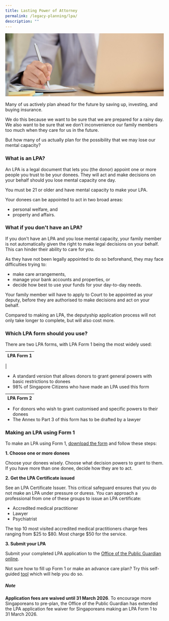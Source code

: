 ```yaml
---
title: Lasting Power of Attorney
permalink: /legacy-planning/lpa/
description: ""
---
```

![](/images/lasting-power-of-attorney.jfif)

Many of us actively plan ahead for the future by saving up, investing, and buying insurance.

We do this because we want to be sure that we are prepared for a rainy day. We also want to be sure that we don’t inconvenience our family members too much when they care for us in the future.

But how many of us actually plan for the possibility that we may lose our mental capacity?  

### What is an LPA?

An LPA is a legal document that lets you (the donor) appoint one or more people you trust to be your donees. They will act and make decisions on your behalf should you lose mental capacity one day.

You must be 21 or older and have mental capacity to make your LPA.

Your donees can be appointed to act in two broad areas:

*   personal welfare, and
*   property and affairs.

### What if you don't have an LPA?

If you don't have an LPA and you lose mental capacity, your family member is not automatically given the right to make legal decisions on your behalf. This can hinder their ability to care for you.

As they have not been legally appointed to do so beforehand, they may face difficulties trying to:

*   make care arrangements,
*   manage your bank accounts and properties, or
*   decide how best to use your funds for your day-to-day needs.

Your family member will have to apply to Court to be appointed as your deputy, before they are authorised to make decisions and act on your behalf.

Compared to making an LPA, the deputyship application process will not only take longer to complete, but will also cost more.

### Which LPA form should you use?

There are two LPA forms, with LPA Form 1 being the most widely used:

| LPA Form 1 | 
| --- | 
| 
*   A standard version that allows donors to grant general powers with basic restrictions to donees
*   98% of Singapore Citizens who have made an LPA used this form

| LPA Form 2 | 
| --- |
*   For donors who wish to grant customised and specific powers to their donees
*   The Annex to Part 3 of this form has to be drafted by a lawyer

### Making an LPA using Form 1


To make an LPA using Form 1, [download the form](https://www.msf.gov.sg/opg/AnalyticsReports/LPA_Form_1_2020.pdf) and follow these steps:

**1\. Choose one or more donees**

Choose your donees wisely. Choose what decision powers to grant to them. If you have more than one donee, decide how they are to act.

**2\. Get the LPA Certificate issued**

See an LPA Certificate Issuer. This critical safeguard ensures that you do not make an LPA under pressure or duress. You can approach a professional from one of these groups to issue an LPA certificate:

*   Accredited medical practitioner
*   Lawyer
*   Psychiatrist

The top 10 most visited accredited medical practitioners charge fees ranging from $25 to $80. Most charge $50 for the service.

**3\. Submit your LPA**

Submit your completed LPA application to the [Office of the Public Guardian online](https://www.msf.gov.sg/opg).

Not sure how to fill up Form 1 or make an advance care plan? Try this self-guided [tool](https://www.mylegacy.gov.sg/lpa-acp-tool/) which will help you do so.

##### Note

**Application fees are waived until 31 March 2026**. To encourage more Singaporeans to pre-plan, the Office of the Public Guardian has extended the LPA application fee waiver for Singaporeans making an LPA Form 1 to 31 March 2026.

